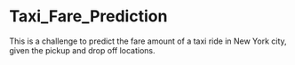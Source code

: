 # Taxi_Fare_Prediction
This is a challenge to predict the fare amount of a taxi ride in New York city, given the pickup and drop off locations. 
